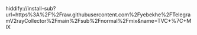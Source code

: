 hiddify://install-sub?url=https%3A%2F%2Fraw.githubusercontent.com%2Fyebekhe%2FTelegramV2rayCollector%2Fmain%2Fsub%2Fnormal%2Fmix&name=TVC+%7C+MIX
